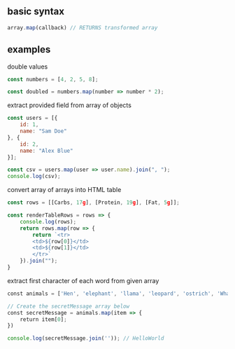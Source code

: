 ## basic syntax

```javascript
array.map(callback) // RETURNS transformed array
```

## examples

double values
```javascript
const numbers = [4, 2, 5, 8];

const doubled = numbers.map(number => number * 2);
```

extract provided field from array of objects
```javascript
const users = [{
    id: 1,
    name: "Sam Doe"
}, {
    id: 2,
    name: "Alex Blue"
}];

const csv = users.map(user => user.name).join(", ");
console.log(csv);
```

convert array of arrays into HTML table
```javascript
const rows = [[Carbs, 17g], [Protein, 19g], [Fat, 5g]];

const renderTableRows = rows => {
    console.log(rows);
    return rows.map(row => {
        return `<tr>
        <td>${row[0]}</td>
        <td>${row[1]}</td>
        </tr>`
    }).join("");
}
```

extract first character of each word from given array
```js
const animals = ['Hen', 'elephant', 'llama', 'leopard', 'ostrich', 'Whale', 'octopus', 'rabbit', 'lion', 'dog'];

// Create the secretMessage array below
const secretMessage = animals.map(item => {
	return item[0];
})

console.log(secretMessage.join('')); // HelloWorld
```